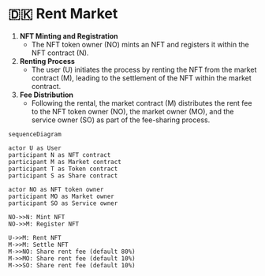# 🇩🇰 Rent Market

1. **NFT Minting and Registration**
   * The NFT token owner (NO) mints an NFT and registers it within the NFT contract (N).
2. **Renting Process**
   * The user (U) initiates the process by renting the NFT from the market contract (M), leading to the settlement of the NFT within the market contract.
3. **Fee Distribution**
   * Following the rental, the market contract (M) distributes the rent fee to the NFT token owner (NO), the market owner (MO), and the service owner (SO) as part of the fee-sharing process.

```mermaid
sequenceDiagram

actor U as User
participant N as NFT contract
participant M as Market contract
participant T as Token contract
participant S as Share contract

actor NO as NFT token owner
participant MO as Market owner
participant SO as Service owner

NO->>N: Mint NFT
NO->>M: Register NFT

U->>M: Rent NFT
M->>M: Settle NFT
M->>NO: Share rent fee (default 80%)
M->>MO: Share rent fee (default 10%)
M->>SO: Share rent fee (default 10%)

```

